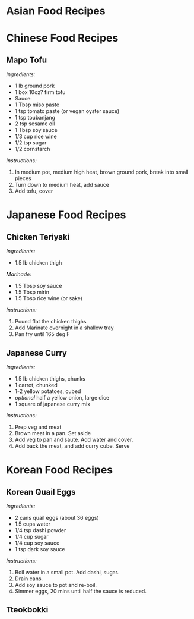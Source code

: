 # Asian Food Recipes

# Chinese Food Recipes

## Mapo Tofu
*Ingredients:*
- 1 lb ground pork
- 1 box 10oz? firm tofu
- Sauce:
- 1 Tbsp miso paste
- 1 tsp tomato paste (or vegan oyster sauce)
- 1 tsp toubanjang
- 2 tsp sesame oil
- 1 Tbsp soy sauce
- 1/3 cup rice wine
- 1/2 tsp sugar
- 1/2 cornstarch

*Instructions:*
1. In medium pot, medium high heat, brown ground pork, break into small pieces  
2. Turn down to medium heat, add sauce  
3. Add tofu, cover  

# Japanese Food Recipes

## Chicken Teriyaki
*Ingredients:*
- 1.5 lb chicken thigh  

*Marinade:*
- 1.5 Tbsp soy sauce
- 1.5 Tbsp mirin
- 1.5 Tbsp rice wine (or sake)

*Instructions:*
1. Pound flat the chicken thighs
2. Add Marinate overnight in a shallow tray
3. Pan fry until 165 deg F

## Japanese Curry
*Ingredients:*
- 1.5 lb chicken thighs, chunks
- 1 carrot, chunked
- 1-2 yellow potatoes, cubed
- *optional* half a yellow onion, large dice
- 1 square of japanese curry mix

*Instructions:*
1. Prep veg and meat
2. Brown meat in a pan.  Set aside
3. Add veg to pan and saute.  Add water and cover.
4. Add back the meat, and add curry cube.  Serve


# Korean Food Recipes

## Korean Quail Eggs
*Ingredients:*
- 2 cans quail eggs (about 36 eggs)
- 1.5 cups water
- 1/4 tsp dashi powder
- 1/4 cup sugar
- 1/4 cup soy sauce
- 1 tsp dark soy sauce

*Instructions:*
1. Boil water in a small pot.  Add dashi, sugar.  
2. Drain cans.
3. Add soy sauce to pot and re-boil.
4. Simmer eggs, 20 mins until half the sauce is reduced.

## Tteokbokki